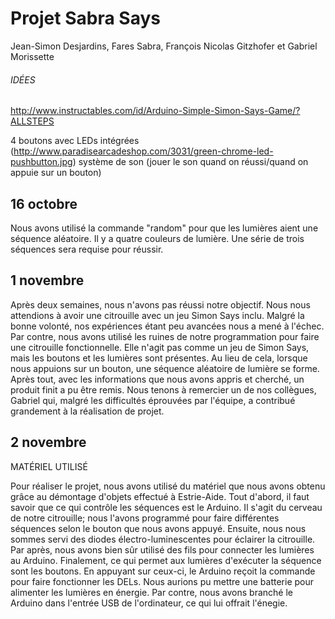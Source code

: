 # Projet Sabra Says

Jean-Simon Desjardins, Fares Sabra, François Nicolas Gitzhofer et Gabriel Morissette
 
 
 
 
###### IDÉES

http://www.instructables.com/id/Arduino-Simple-Simon-Says-Game/?ALLSTEPS

4 boutons avec LEDs intégrées (http://www.paradisearcadeshop.com/3031/green-chrome-led-pushbutton.jpg)
système de son (jouer le son quand on réussi/quand on appuie sur un bouton)

 

## 16 octobre
 
  Nous avons utilisé la commande "random" pour que les lumières aient une séquence aléatoire. Il y a quatre couleurs de lumière. Une série de trois séquences sera requise pour réussir. 


## 1 novembre
 
   Après deux semaines, nous n'avons pas réussi notre objectif. Nous nous attendions à avoir une citrouille avec un jeu Simon Says inclu. Malgré la bonne volonté, nos expériences étant peu avancées nous a mené à l'échec. Par contre, nous avons utilisé les ruines de notre programmation pour faire une citrouille fonctionnelle. Elle n'agit pas comme un jeu de Simon Says, mais les boutons et les lumières sont présentes. Au lieu de cela, lorsque nous appuions sur un bouton, une séquence aléatoire de lumière se forme. Après tout, avec les informations que nous avons appris et cherché, un produit finit a pu être remis. Nous tenons à remercier un de nos collègues, Gabriel qui, malgré les difficultés éprouvées par l'équipe, a contribué grandement à la réalisation de projet.

## 2 novembre
       
MATÉRIEL UTILISÉ    
 
   Pour réaliser le projet, nous avons utilisé du matériel que nous avons obtenu grâce au démontage d'objets effectué à Estrie-Aide.
   Tout d'abord, il faut savoir que ce qui contrôle les séquences est le Arduino. Il s'agit du cerveau de notre citrouille; nous 
   l'avons programmé pour faire différentes séquences selon le bouton que nous avons appuyé. Ensuite, nous nous sommes servi des diodes électro-luminescentes pour éclairer la citrouille. Par après, nous avons bien sûr utilisé des fils pour connecter les lumières au Arduino. Finalement, ce qui permet aux lumières d'exécuter la séquence sont les boutons. En appuyant sur ceux-ci, le Arduino reçoit la commande pour faire fonctionner les DELs. Nous aurions pu mettre une batterie pour alimenter les lumières en énergie. Par contre, nous avons branché le Arduino dans l'entrée USB de l'ordinateur, ce qui lui offrait l'énegie.   


